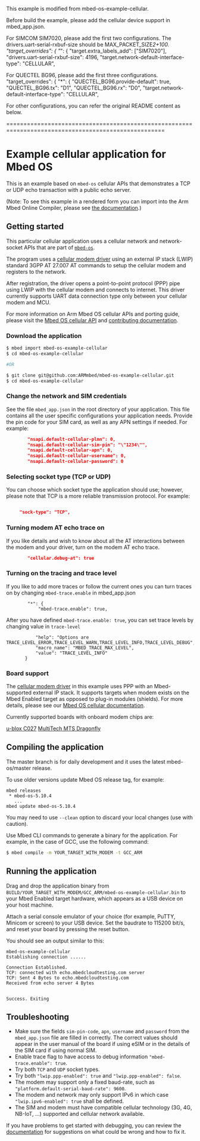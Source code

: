 This example is modified from mbed-os-example-cellular.

Before build the example, please add the cellular device support in mbed_app.json.

For SIMCOM SIM7020, please add the first two configurations. The drivers.uart-serial-rxbuf-size should be MAX_PACKET_SIZE*2+100.
    "target_overrides": {
        "*": {
            "target.extra_labels_add": ["SIM7020"],
            "drivers.uart-serial-rxbuf-size": 4196,
            "target.network-default-interface-type": "CELLULAR",

For QUECTEL BG96, please add the first three configurations.
    "target_overrides": {
        "*": {
            "QUECTEL_BG96.provide-default": true,
            "QUECTEL_BG96.tx": "D1",
            "QUECTEL_BG96.rx": "D0",
            "target.network-default-interface-type": "CELLULAR",

For other configurations, you can refer the original README content as below.


====================================================================================================


# Example cellular application for Mbed OS

This is an example based on `mbed-os` cellular APIs that demonstrates a TCP or UDP echo transaction with a public echo server.

(Note: To see this example in a rendered form you can import into the Arm Mbed Online Compiler, please see [the documentation](https://os.mbed.com/docs/mbed-os/latest/apis/cellular-api.html#cellular-example-connection-establishment).)

## Getting started

This particular cellular application uses a cellular network and network-socket APIs that are part of [`mbed-os`](https://github.com/ARMmbed/mbed-os).

The program uses a [cellular modem driver](https://github.com/ARMmbed/mbed-os/tree/master/features/cellular/framework/API) using an external IP stack (LWIP) standard 3GPP AT 27.007 AT commands to setup the cellular modem and registers to the network.

After registration, the driver opens a point-to-point protocol (PPP) pipe using LWIP with the cellular modem and connects to internet. This driver currently supports UART data connection type only between your cellular modem and MCU.

For more information on Arm Mbed OS cellular APIs and porting guide, please visit the [Mbed OS cellular API](https://os.mbed.com/docs/latest/reference/cellular.html) and [contributing documentation](https://os.mbed.com/docs/mbed-os/latest/contributing/index.html).

### Download the application

```sh
$ mbed import mbed-os-example-cellular
$ cd mbed-os-example-cellular

#OR

$ git clone git@github.com:ARMmbed/mbed-os-example-cellular.git
$ cd mbed-os-example-cellular
```

### Change the network and SIM credentials

See the file `mbed_app.json` in the root directory of your application. This file contains all the user specific configurations your application needs. Provide the pin code for your SIM card, as well as any APN settings if needed. For example:

```json
        "nsapi.default-cellular-plmn": 0,
        "nsapi.default-cellular-sim-pin": "\"1234\"",
        "nsapi.default-cellular-apn": 0,
        "nsapi.default-cellular-username": 0,
        "nsapi.default-cellular-password": 0
```

### Selecting socket type (TCP or UDP)


You can choose which socket type the application should use; however, please note that TCP is a more reliable transmission protocol. For example:


```json

     "sock-type": "TCP",

```

### Turning modem AT echo trace on

If you like details and wish to know about all the AT interactions between the modem and your driver, turn on the modem AT echo trace.

```json
        "cellular.debug-at": true
```

### Turning on the tracing and trace level

If you like to add more traces or follow the current ones you can turn traces on by changing `mbed-trace.enable` in mbed_app.json

```"target_overrides": {
        "*": {
            "mbed-trace.enable": true,
```

After you have defined `mbed-trace.enable: true`, you can set trace levels by changing value in `trace-level`

 ```"trace-level": {
            "help": "Options are TRACE_LEVEL_ERROR,TRACE_LEVEL_WARN,TRACE_LEVEL_INFO,TRACE_LEVEL_DEBUG",
            "macro_name": "MBED_TRACE_MAX_LEVEL",
            "value": "TRACE_LEVEL_INFO"
        }
```

### Board support

The [cellular modem driver](https://github.com/ARMmbed/mbed-os/tree/master/features/cellular/framework/API) in this example uses PPP with an Mbed-supported external IP stack. It supports targets when modem exists on the Mbed Enabled target as opposed to plug-in modules (shields). For more details, please see our [Mbed OS cellular documentation](https://os.mbed.com/docs/mbed-os/latest/apis/cellular-api.html).

Currently supported boards with onboard modem chips are:

[u-blox C027](https://os.mbed.com/platforms/u-blox-C027/)
[MultiTech MTS Dragonfly](https://os.mbed.com/platforms/MTS-Dragonfly/)


## Compiling the application

The master branch is for daily development and it uses the latest mbed-os/master release.

To use older versions update Mbed OS release tag, for example:

```
mbed releases
 * mbed-os-5.10.4
   ...
mbed update mbed-os-5.10.4
```

You may need to use `--clean` option to discard your local changes (use with caution).

Use Mbed CLI commands to generate a binary for the application. For example, in the case of GCC, use the following command:

```sh
$ mbed compile -m YOUR_TARGET_WITH_MODEM -t GCC_ARM
```

## Running the application

Drag and drop the application binary from `BUILD/YOUR_TARGET_WITH_MODEM/GCC_ARM/mbed-os-example-cellular.bin` to your Mbed Enabled target hardware, which appears as a USB device on your host machine.

Attach a serial console emulator of your choice (for example, PuTTY, Minicom or screen) to your USB device. Set the baudrate to 115200 bit/s, and reset your board by pressing the reset button.

You should see an output similar to this:

```
mbed-os-example-cellular
Establishing connection ......

Connection Established.
TCP: connected with echo.mbedcloudtesting.com server
TCP: Sent 4 Bytes to echo.mbedcloudtesting.com
Received from echo server 4 Bytes


Success. Exiting
```

## Troubleshooting

* Make sure the fields `sim-pin-code`, `apn`, `username` and `password` from the `mbed_app.json` file are filled in correctly. The correct values should appear in the user manual of the board if using eSIM or in the details of the SIM card if using normal SIM.
* Enable trace flag to have access to debug information `"mbed-trace.enable": true`.
* Try both `TCP` and `UDP` socket types.
* Try both `"lwip.ppp-enabled": true` and `"lwip.ppp-enabled": false`.
* The modem may support only a fixed baud-rate, such as `"platform.default-serial-baud-rate": 9600`.
* The modem and network may only support IPv6 in which case `"lwip.ipv6-enabled": true` shall be defined.
* The SIM and modem must have compatible cellular technology (3G, 4G, NB-IoT, ...) supported and cellular network available.

If you have problems to get started with debugging, you can review the [documentation](https://os.mbed.com/docs/latest/tutorials/debugging.html) for suggestions on what could be wrong and how to fix it.
